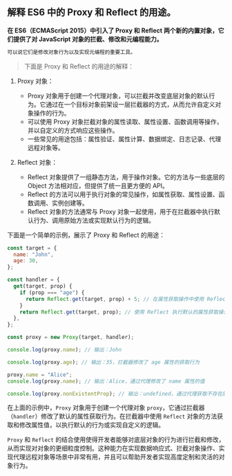 ## 解释 ES6 中的 Proxy 和 Reflect 的用途。

**在 ES6（ECMAScript 2015）中引入了 Proxy 和 Reflect 两个新的内置对象，它们提供了对 JavaScript 对象的拦截、修改和元编程能力。**

```c
可以说它们是修改对象行为以及实现元编程的重要工具。
```

> 下面是 Proxy 和 Reflect 的用途的解释：

1. Proxy 对象：

   - Proxy 对象用于创建一个代理对象，可以拦截并改变底层对象的默认行为。它通过在一个目标对象前架设一层拦截器的方式，从而允许自定义对象操作的行为。
   - 可以使用 Proxy 对象拦截对象的属性读取、属性设置、函数调用等操作，并以自定义的方式响应这些操作。
   - 一些常见的用途包括：属性验证、属性计算、数据绑定、日志记录、代理远程对象等。

1. Reflect 对象：
   - Reflect 对象提供了一组静态方法，用于操作对象。它的方法与一些底层的 Object 方法相对应，但提供了统一且更方便的 API。
   - Reflect 的方法可以用于执行对象的常见操作，如属性获取、属性设置、函数调用、实例创建等。
   - Reflect 对象的方法通常与 Proxy 对象一起使用，用于在拦截器中执行默认行为、调用原始方法或实现默认行为的逻辑。

下面是一个简单的示例，展示了 Proxy 和 Reflect 的用途：

```javascript
const target = {
  name: "John",
  age: 30,
};

const handler = {
  get(target, prop) {
    if (prop === "age") {
      return Reflect.get(target, prop) + 5; // 在属性获取操作中使用 Reflect 获取原始属性值并进行修改
    }
    return Reflect.get(target, prop); // 使用 Reflect 执行默认的属性获取操作
  },
};

const proxy = new Proxy(target, handler);

console.log(proxy.name); // 输出：John

console.log(proxy.age); // 输出：35，拦截器修改了 age 属性的获取行为

proxy.name = "Alice";
console.log(proxy.name); // 输出：Alice，通过代理修改了 name 属性的值

console.log(proxy.nonExistentProp); // 输出：undefined，通过代理获取不存在的属性， Reflect 返回 undefined
```

在上面的示例中，`Proxy` 对象用于创建一个代理对象 `proxy`，它通过拦截器（`handler`）修改了默认的属性获取行为。在拦截器中使用 `Reflect` 对象的方法获取和修改属性值，以执行默认的行为或实现自定义的逻辑。

`Proxy` 和 `Reflect` 的结合使用使得开发者能够对底层对象的行为进行拦截和修改，从而实现对对象的更细粒度控制。这种能力在实现数据响应式、拦截对象操作、实现代理远程对象等场景中非常有用，并且可以帮助开发者实现高度定制和灵活的对象行为。
